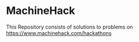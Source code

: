 # MachineHack
This Repository consists of solutions to problems on https://www.machinehack.com/hackathons
